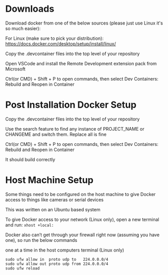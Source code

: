 # Downloads
Download docker from one of the below sources (please just use Linux it's so much easier): 

For Linux (make sure to pick your distribution): https://docs.docker.com/desktop/setup/install/linux/

Copy the .devcontainer files into the top level of your repository

Open VSCode and install the Remote Development extension pack from Microsoft

Ctrl(or CMD) + Shift + P to open commands, then select Dev Containers: Rebuild and Reopen in Container

# Post Installation Docker Setup
Copy the .devcontainer files into the top level of your repository

Use the search feature to find any instance of PROJECT_NAME or CHANGEME and switch them. Replace all is fine

Ctrl(or CMD) + Shift + P to open commands, then select Dev Containers: Rebuild and Reopen in Container

It should build correctly

# Host Machine Setup
Some things need to be configured on the host machine to give Docker access to things like cameras or serial devices

This was written on an Ubuntu based system

To give Docker access to your network (Linux only), open a new terminal and run: `xhost +local:`

Docker also can’t get through your firewall right now (assuming you have one), so run the below commands

one at a time in the host computers terminal (Linux only)
```
sudo ufw allow in  proto udp to   224.0.0.0/4
sudo ufw allow out proto udp from 224.0.0.0/4
sudo ufw reload 
```
